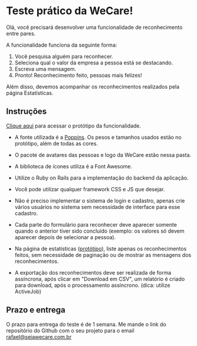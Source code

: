 # Teste prático da WeCare!

Olá, você precisará desenvolver uma funcionalidade de reconhecimento entre pares.

A funcionalidade funciona da seguinte forma:

1. Você pesquisa alguém para reconhecer.
2. Seleciona qual o valor da empresa a pessoa está se destacando.
3. Escreva uma mensagem.
4. Pronto! Reconhecimento feito, pessoas mais felizes!

Além disso, devemos acompanhar os reconhecimentos realizados pela página Estatísticas.

## Instruções

[Clique aqui](https://xd.adobe.com/view/b27bb5ae-fcce-423e-be40-c67d73ae7479-e728/) para acessar o protótipo da funcionalidade.

- A fonte utilizada é a [Poppins](https://fonts.google.com/specimen/Poppins). Os pesos e tamanhos usados estão no protótipo, além de todas as cores.

- O pacote de avatares das pessoas e logo da WeCare estão nessa pasta.

- A biblioteca de ícones utiliza é a Font Awesome.

- Utilize o Ruby on Rails para a implementação do backend da aplicação.

- Você pode utilizar qualquer framework CSS e JS que desejar.

- Não é preciso implementar o sistema de login e cadastro, apenas crie vários usuários no sistema sem necessidade de interface para esse cadastro.

- Cada parte do formulário para reconhecer deve aparecer somente quando o anterior tiver sido concluído (exemplo: os valores só devem aparecer depois de selecionar a pessoa).

- Na página de estatísticas ([protótipo](https://xd.adobe.com/view/b27bb5ae-fcce-423e-be40-c67d73ae7479-e728/screen/32962e62-0cf9-4826-a46a-de40f1d68c38/)), liste apenas os reconhecimentos feitos, sem necessidade de paginação ou de mostrar as mensagens dos reconhecimentos.

- A exportação dos reconhecimentos deve ser realizada de forma assíncrona, após clicar em "Download em CSV", um relatório é criado para download, após o processamento assíncrono. (dica: utilize ActiveJob)

## Prazo e entrega

O prazo para entrega do teste é de 1 semana. Me mande o link do repositório do Github com o seu projeto para o email rafael@sejawecare.com.br
